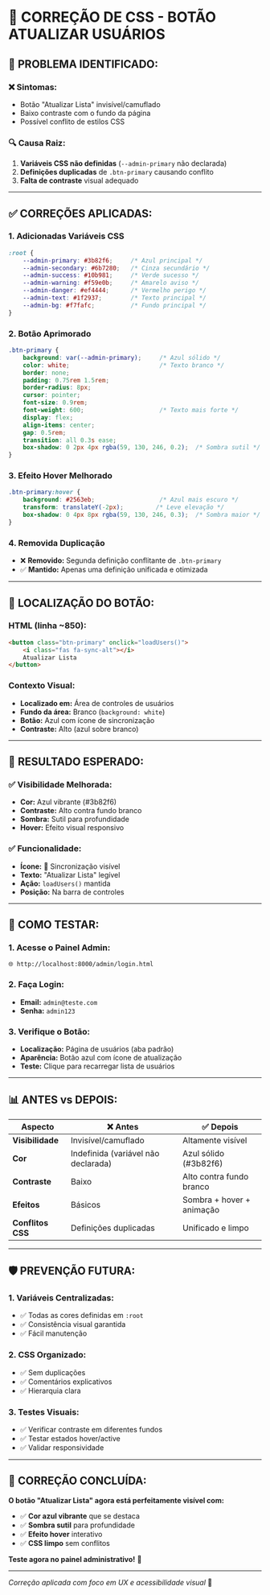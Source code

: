 # 🎨 CORREÇÃO DE CSS - BOTÃO ATUALIZAR USUÁRIOS

## 🐛 **PROBLEMA IDENTIFICADO:**

### ❌ **Sintomas:**
- Botão "Atualizar Lista" invisível/camuflado
- Baixo contraste com o fundo da página
- Possível conflito de estilos CSS

### 🔍 **Causa Raiz:**
1. **Variáveis CSS não definidas** (`--admin-primary` não declarada)
2. **Definições duplicadas** de `.btn-primary` causando conflito
3. **Falta de contraste** visual adequado

---

## ✅ **CORREÇÕES APLICADAS:**

### **1. Adicionadas Variáveis CSS**
```css
:root {
    --admin-primary: #3b82f6;     /* Azul principal */
    --admin-secondary: #6b7280;   /* Cinza secundário */
    --admin-success: #10b981;     /* Verde sucesso */
    --admin-warning: #f59e0b;     /* Amarelo aviso */
    --admin-danger: #ef4444;      /* Vermelho perigo */
    --admin-text: #1f2937;        /* Texto principal */
    --admin-bg: #f7fafc;          /* Fundo principal */
}
```

### **2. Botão Aprimorado**
```css
.btn-primary {
    background: var(--admin-primary);     /* Azul sólido */
    color: white;                         /* Texto branco */
    border: none;
    padding: 0.75rem 1.5rem;
    border-radius: 8px;
    cursor: pointer;
    font-size: 0.9rem;
    font-weight: 600;                     /* Texto mais forte */
    display: flex;
    align-items: center;
    gap: 0.5rem;
    transition: all 0.3s ease;
    box-shadow: 0 2px 4px rgba(59, 130, 246, 0.2);  /* Sombra sutil */
}
```

### **3. Efeito Hover Melhorado**
```css
.btn-primary:hover {
    background: #2563eb;                  /* Azul mais escuro */
    transform: translateY(-2px);         /* Leve elevação */
    box-shadow: 0 4px 8px rgba(59, 130, 246, 0.3);  /* Sombra maior */
}
```

### **4. Removida Duplicação**
- ❌ **Removido:** Segunda definição conflitante de `.btn-primary`
- ✅ **Mantido:** Apenas uma definição unificada e otimizada

---

## 📍 **LOCALIZAÇÃO DO BOTÃO:**

### **HTML (linha ~850):**
```html
<button class="btn-primary" onclick="loadUsers()">
    <i class="fas fa-sync-alt"></i>
    Atualizar Lista
</button>
```

### **Contexto Visual:**
- **Localizado em:** Área de controles de usuários
- **Fundo da área:** Branco (`background: white`)
- **Botão:** Azul com ícone de sincronização
- **Contraste:** Alto (azul sobre branco)

---

## 🎯 **RESULTADO ESPERADO:**

### ✅ **Visibilidade Melhorada:**
- **Cor:** Azul vibrante (#3b82f6)
- **Contraste:** Alto contra fundo branco
- **Sombra:** Sutil para profundidade
- **Hover:** Efeito visual responsivo

### ✅ **Funcionalidade:**
- **Ícone:** 🔄 Sincronização visível
- **Texto:** "Atualizar Lista" legível
- **Ação:** `loadUsers()` mantida
- **Posição:** Na barra de controles

---

## 🧪 **COMO TESTAR:**

### **1. Acesse o Painel Admin:**
```
🌐 http://localhost:8000/admin/login.html
```

### **2. Faça Login:**
- **Email:** `admin@teste.com`
- **Senha:** `admin123`

### **3. Verifique o Botão:**
- **Localização:** Página de usuários (aba padrão)
- **Aparência:** Botão azul com ícone de atualização
- **Teste:** Clique para recarregar lista de usuários

---

## 📊 **ANTES vs DEPOIS:**

| Aspecto | ❌ Antes | ✅ Depois |
|---|---|---|
| **Visibilidade** | Invisível/camuflado | Altamente visível |
| **Cor** | Indefinida (variável não declarada) | Azul sólido (#3b82f6) |
| **Contraste** | Baixo | Alto contra fundo branco |
| **Efeitos** | Básicos | Sombra + hover + animação |
| **Conflitos CSS** | Definições duplicadas | Unificado e limpo |

---

## 🛡️ **PREVENÇÃO FUTURA:**

### **1. Variáveis Centralizadas:**
- ✅ Todas as cores definidas em `:root`
- ✅ Consistência visual garantida
- ✅ Fácil manutenção

### **2. CSS Organizado:**
- ✅ Sem duplicações
- ✅ Comentários explicativos
- ✅ Hierarquia clara

### **3. Testes Visuais:**
- ✅ Verificar contraste em diferentes fundos
- ✅ Testar estados hover/active
- ✅ Validar responsividade

---

## 🎉 **CORREÇÃO CONCLUÍDA:**

**O botão "Atualizar Lista" agora está perfeitamente visível com:**
- ✅ **Cor azul vibrante** que se destaca
- ✅ **Sombra sutil** para profundidade
- ✅ **Efeito hover** interativo
- ✅ **CSS limpo** sem conflitos

**Teste agora no painel administrativo!** 🚀

---

*Correção aplicada com foco em UX e acessibilidade visual* 🎨
